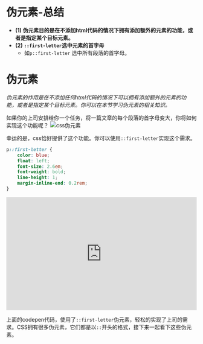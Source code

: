 # 伪元素-总结

- **(1) 伪元素目的是在不添加html代码的情况下拥有添加额外的元素的功能，或者是指定某个目标元素。**
- **(2) `::first-letter`选中元素的首字母**
  - 如`p::first-letter` 选中所有段落的首字母。

# 伪元素

*伪元素的作用是在不添加任何html代码的情况下可以拥有添加额外的元素的功能，或者是指定某个目标元素。你可以在本节学习伪元素的相关知识。*

如果你的上司安排给你一个任务，将一篇文章的每个段落的首字母变大，你将如何实现这个功能呢？
![css伪元素](https://pengfeiw.github.io/images/blog/128.jpg)

幸运的是，css恰好提供了这个功能。你可以使用`::first-letter`实现这个需求。

```css
p::first-letter {
    color: blue;
    float: left;
    font-size: 2.6em;
    font-weight: bold;
    line-height: 1;
    margin-inline-end: 0.2rem;
}
```

<iframe height="300" style="width: 100%;" scrolling="no" title="013 Pseudo-elements_01" src="https://codepen.io/AhCola/embed/PomrPEm?default-tab=html%2Cresult" frameborder="no" loading="lazy" allowtransparency="true" allowfullscreen="true">
  See the Pen <a href="https://codepen.io/AhCola/pen/PomrPEm">
  013 Pseudo-elements_01</a> by Pengfei Wang (<a href="https://codepen.io/AhCola">@AhCola</a>)
  on <a href="https://codepen.io">CodePen</a>.
</iframe>

上面的codepen代码，使用了`::first-letter`伪元素，轻松的实现了上司的需求。CSS拥有很多伪元素，它们都是以`::`开头的格式，接下来一起看下这些伪元素。
